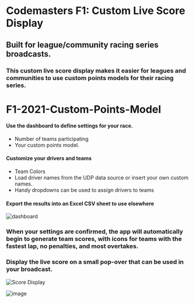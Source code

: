 # Codemasters F1: Custom Live Score Display

## Built for league/community racing series broadcasts.

### This custom live score display makes it easier for leagues and communities to use custom points models for their racing series.

# F1-2021-Custom-Points-Model

#### Use the dashboard to define settings for your race.

+ Number of teams participating
+ Your custom points model.

#### Customize your drivers and teams

+ Team Colors
+ Load driver names from the UDP data source or insert your own custom names.
+ Handy dropdowns can be used to assign drivers to teams

#### Export the results into an Excel CSV sheet to use elsewhere

![dashboard](https://user-images.githubusercontent.com/97358081/204148914-f9560d13-013b-4369-a765-e17d0cb8c16a.png)

### When your settings are confirmed, the app will automatically begin to generate team scores, with icons for teams with the fastest lap, no penalties, and most overtakes.

### Display the live score on a small pop-over that can be used in your broadcast.

![Score Display](https://user-images.githubusercontent.com/97358081/204148918-27ac5e46-bd0f-454f-b043-799f394b546a.png)

![image](https://user-images.githubusercontent.com/97358081/204348757-6f7a6d94-afe3-4de3-980a-2fa24d8da876.png)
